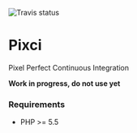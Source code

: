 ![Travis status](https://travis-ci.org/tentacode/pixci.svg?branch=master)
# Pixci

Pixel Perfect Continuous Integration

**Work in progress, do not use yet**

### Requirements

* PHP >= 5.5 